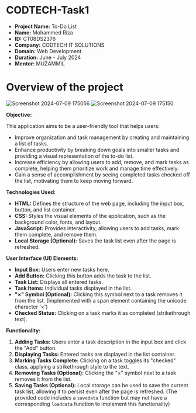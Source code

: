 # CODTECH-Task1 


* **Project Name:** To-Do List
* **Name:** Mohammed Riza
* **ID:** CT08DS2376
* **Company:** CODTECH IT SOLUTIONS
* **Domain:** Web Development
* **Duration:** June - July 2024
* **Mentor:** MUZAMMIL
  
# Overview of the project
![Screenshot 2024-07-09 175056](https://github.com/Riza0603/CODTECH-Task-1/assets/128140883/1e53470f-a2eb-4f70-88dc-c362c41b8288)
![Screenshot 2024-07-09 175150](https://github.com/Riza0603/CODTECH-Task-1/assets/128140883/2a1f812e-c8e9-4846-8262-87b2692aea1b)





**Objective:**

This application aims to be a user-friendly tool that helps users:

* Improve organization and task management by creating and maintaining a list of tasks.
* Enhance productivity by breaking down goals into smaller tasks and providing a visual representation of the to-do list.
* Increase efficiency by allowing users to add, remove, and mark tasks as complete, helping them prioritize work and manage time effectively.
* Gain a sense of accomplishment by seeing completed tasks checked off the list, motivating them to keep moving forward.

**Technologies Used:**

* **HTML:** Defines the structure of the web page, including the input box, button, and list container.
* **CSS:** Styles the visual elements of the application, such as the background color, fonts, and layout.
* **JavaScript:** Provides interactivity, allowing users to add tasks, mark them complete, and remove them.
* **Local Storage (Optional):** Saves the task list even after the page is refreshed.

**User Interface (UI) Elements:**

* **Input Box:** Users enter new tasks here.
* **Add Button:** Clicking this button adds the task to the list.
* **Task List:** Displays all entered tasks.
* **Task Items:** Individual tasks displayed in the list.
* **"×" Symbol (Optional):** Clicking this symbol next to a task removes it from the list. (Implemented with a span element containing the unicode character '×')
* **Checked Status:** Clicking on a task marks it as completed (strikethrough text).

**Functionality:**

1. **Adding Tasks:** Users enter a task description in the input box and click the "Add" button.
2. **Displaying Tasks:** Entered tasks are displayed in the list container.
3. **Marking Tasks Complete:** Clicking on a task toggles its "checked" class, applying a strikethrough style to the text.
4. **Removing Tasks (Optional):** Clicking the "×" symbol next to a task removes it from the list.
5. **Saving Tasks (Optional):** Local storage can be used to save the current task list, allowing it to persist even after the page is refreshed. (The provided code includes a `savedata` function but may not have a corresponding `loaddata` function to implement this functionality)
